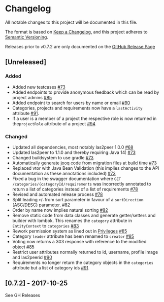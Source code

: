 # Changelog

All notable changes to this project will be documented in this file.

The format is based on [Keep a Changelog](https://keepachangelog.com/en/1.0.0/), and this project adheres
to [Semantic Versioning](https://semver.org/spec/v2.0.0.html).

Releases prior to v0.7.2 are only documented on
the [GitHub Release Page](https://github.com/rwth-acis/RequirementsBazaar/releases)

## [Unreleased]

### Added

- Added new testcases [#73](https://github.com/rwth-acis/RequirementsBazaar/pull/73)
- Added endpoints to provide anonymous feedback which can be read by project
  admins [#85](https://github.com/rwth-acis/RequirementsBazaar/pull/85)
- Added endpoint to search for users by name or email [#90](https://github.com/rwth-acis/RequirementsBazaar/pull/90)
- Categories, projects and requirements now have a `lastActivity`
  attribute [#91](https://github.com/rwth-acis/RequirementsBazaar/pull/91).
- If a user is a member of a project the respective role is now returned in the`projectRole` attribute of a
  project [#94](https://github.com/rwth-acis/RequirementsBazaar/pull/94).

### Changed

- Updated all dependencies, most notably las2peer 1.0.0 [#68](https://github.com/rwth-acis/RequirementsBazaar/pull/68)
- Updated las2peer to 1.1.0 and thereby requiring Java
  14) [#73](https://github.com/rwth-acis/RequirementsBazaar/pull/73)
- Changed buildsystem to use gradle [#73](https://github.com/rwth-acis/RequirementsBazaar/pull/73)
- Automatically generate jooq code from migration files at build
  time [#73](https://github.com/rwth-acis/RequirementsBazaar/pull/73)
- Replaced vtor with Java Bean Validation (this implies changes to the API documentation as these annotations included)
  [#73](https://github.com/rwth-acis/RequirementsBazaar/pull/73)
- Fixed a bug in the swagger documentation where `GET /categories/{categoryId/requirements` was incorrectly annotated to
  return a list of categories instead of a list of
  requirements [#78](https://github.com/rwth-acis/RequirementsBazaar/pull/78)
- Revised and automated release process [#78](https://github.com/rwth-acis/RequirementsBazaar/pull/78)
- Split leading `+`/`-`from sort parameter in favour of a `sortDirection` (ASC/DESC) parameter.
  [#82](https://github.com/rwth-acis/RequirementsBazaar/pull/82)
- Order by name now implies natural sorting [#82](https://github.com/rwth-acis/RequirementsBazaar/pull/82)
- Remove static code from data classes and generate getter/setters and builder with lombok. This renames the `category`
  attribute in `EntityContext` to `categories` [#83](https://github.com/rwth-acis/RequirementsBazaar/pull/82)
- Rework permission system as lined out
  in [Privileges](docs/Privileges.md) [#85](https://github.com/rwth-acis/RequirementsBazaar/pull/85)
- Category `leader` attribute has been renamed
  to `creator` [#85](https://github.com/rwth-acis/RequirementsBazaar/pull/85)
- Voting now returns a 303 response with reference to the modified
  object [#85](https://github.com/rwth-acis/RequirementsBazaar/pull/85)
- Restrict user attributes normally returned to id, username, profile image and
  las2peerid [#90](https://github.com/rwth-acis/RequirementsBazaar/pull/90)
- Requirements no longer return the category objects in the `categories` attribute but a list of category
  ids [#91](https://github.com/rwth-acis/RequirementsBazaar/pull/91).

## [0.7.2] - 2017-10-25

See GH Releases
